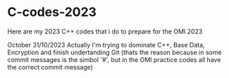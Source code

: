 # C-codes-2023
Here are my 2023 C++ codes that i do to prepare for the OMI 2023

October 31/10/2023
Actually I'm trying to dominate C++, Base Data, Encryption and finish undertanding Git (thats the reason because in some commit messages is the simbol '#', but in the OMI practice codes all have the correct commit message)
